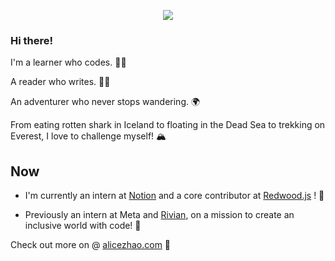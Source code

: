 <p align="center">
<img src="https://user-images.githubusercontent.com/66543449/148670504-0de5b0f7-701e-42df-a404-6fbcaf002f07.png" />
</p>

### Hi there!

I'm a learner who codes. 👩‍💻

A reader who writes. ✍🏼

An adventurer who never stops wandering. 🌍

From eating rotten shark in Iceland to floating in the Dead Sea to trekking on Everest, I love to challenge myself! 🏔️

## Now

- I'm currently an intern at [Notion](https://www.notion.so/) and a core contributor at [Redwood.js](https://redwoodjs.com) !  🎉

- Previously an intern at Meta and [Rivian](https://rivian.com/), on a mission to create an inclusive world with code! 🚗

Check out more on @ [alicezhao.com](https://alicezhao.com) 🌱

<!--
**alicelovescake/alicelovescake** is a ✨ _special_ ✨ repository because its `README.md` (this file) appears on your GitHub profile.

Here are some ideas to get you started:
s
- 🔭 I’m currently working on ...
- 🌱 I’m currently learning ...
- 👯 I’m looking to collaborate on ...
- 🤔 I’m looking for help with ...
- 💬 Ask me about ...
- 📫 How to reach me: ...
- 😄 Pronouns: ...
- ⚡ Fun fact: ...
-->
